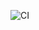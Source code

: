 <!-- Badges -->
![CI](https://github.com/tracyphasespace/Quantum-Field-Dynamics/actions/workflows/ci.yml/badge.svg)
